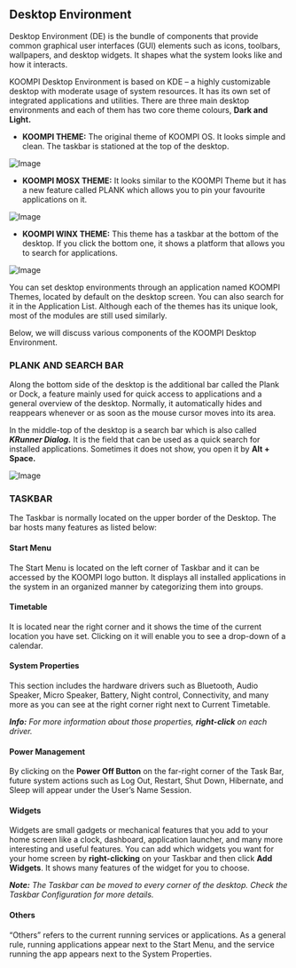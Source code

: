 ## Desktop Environment 
Desktop Environment (DE) is the bundle of components that provide common graphical user interfaces (GUI) elements such as icons, toolbars, wallpapers, and desktop widgets. It shapes what the system looks like and how it interacts. 



KOOMPI Desktop Environment is based on KDE – a highly customizable desktop with moderate usage of system resources. It has its own set of integrated applications and utilities. There are three main desktop environments and each of them has two core theme colours, **Dark and Light.** 

- **KOOMPI THEME:** The original theme of KOOMPI OS. It looks simple and clean. The taskbar is stationed at the top of the desktop.

![Image](/public/Images/KOOMPI-Them.png)

- **KOOMPI MOSX THEME:** It looks similar to the KOOMPI Theme but it has a new feature called PLANK which allows you to pin your favourite applications on it.

![Image](/public/Images/KOOMPI-MOSX-Them.png)

- **KOOMPI WINX THEME:** This theme has a taskbar at the bottom of the desktop. If you click the bottom one, it shows a platform that allows you to search for applications.

![Image](/public/Images/wintheme1000.png)

You can set desktop environments through an application named KOOMPI Themes, located by default on the desktop screen. You can also search for it in the Application List. Although each of the themes has its unique look, most of the modules are still used similarly.

Below, we will discuss various components of the KOOMPI Desktop Environment. 

### PLANK AND SEARCH BAR

Along the bottom side of the desktop is the additional bar called the Plank or Dock, a feature mainly used for quick access to applications and a general overview of the desktop. Normally, it automatically hides and reappears whenever or as soon as the mouse cursor moves into its area.

In the middle-top of the desktop is a search bar which is also called ***KRunner Dialog.*** It is the field that can be used as a quick search for installed applications. Sometimes it does not show, you open it by **Alt + Space.**    

![Image](/public/Images/Planksearchbar.png)

### TASKBAR
The Taskbar is normally located on the upper border of the Desktop. The bar hosts many features as listed below:
#### Start Menu
The Start Menu is located on the left corner of Taskbar and it can be accessed by the KOOMPI logo button. It displays all installed applications in the system in an organized manner by categorizing them into groups.

#### Timetable
It is located near the right corner and it shows the time of the current location you have set. Clicking on it will enable you to see a drop-down of a calendar.

#### System Properties
This section includes the hardware drivers such as Bluetooth, Audio Speaker, Micro Speaker, Battery, Night control, Connectivity, and many more as you can see at the right corner right next to Current Timetable.

***Info:*** *For more information about those properties, ***right-click*** on each driver.*

#### Power Management
By clicking on the **Power Off Button** on the far-right corner of the Task Bar, future system actions such as Log Out, Restart, Shut Down, Hibernate, and Sleep will appear under the User’s Name Session.

#### Widgets
Widgets are small gadgets or mechanical features that you add to your home screen like a clock, dashboard, application launcher, and many more interesting and useful features. You can add which widgets you want for your home screen by **right-clicking** on your Taskbar and then click **Add Widgets**. It shows many features of the widget for you to choose.

***Note:*** *The Taskbar can be moved to every corner of the desktop. Check the Taskbar Configuration for more details.*

#### Others
“Others” refers to the current running services or applications. As a general rule, running applications appear next to the Start Menu, and the service running the app appears next to the System Properties.
